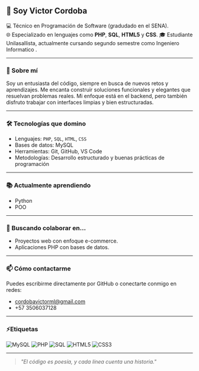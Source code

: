 ## 👋 Soy Victor Cordoba

💻 Técnico en Programación de Software (gradudado en el SENA).  
🌐 Especializado en lenguajes como **PHP**, **SQL**, **HTML5** y **CSS**.
🎓 Estudiante Unilasallista, actualmente cursando segundo semestre como Ingeniero Informatico .  

---

### 🚀 Sobre mí

Soy un entusiasta del código, siempre en busca de nuevos retos y aprendizajes. Me encanta construir soluciones funcionales y elegantes que resuelvan problemas reales. Mi enfoque está en el backend, pero también disfruto trabajar con interfaces limpias y bien estructuradas.

---

### 🛠️ Tecnologías que domino

- Lenguajes: `PHP`, `SQL`, `HTML`, `CSS`
- Bases de datos: MySQL
- Herramientas: Git, GitHub, VS Code
- Metodologías: Desarrollo estructurado y buenas prácticas de programación

---

### 📚 Actualmente aprendiendo

- Python
- POO

---

### 🤝 Buscando colaborar en...

- Proyectos web con enfoque e-commerce.
- Aplicaciones PHP con bases de datos.

---

### 📫 Cómo contactarme

Puedes escribirme directamente por GitHub o conectarte conmigo en redes:
- cordobavictorml@gmail.com
- +57 3506037128

---

### ⚡Etiquetas

![MySQL](https://img.shields.io/badge/MySQL-8.0-4479A1?style=for-the-badge&logo=mysql&logoColor=white)
![PHP](https://img.shields.io/badge/PHP-7.4-777BB4?style=for-the-badge&logo=php&logoColor=white)
![SQL](https://img.shields.io/badge/SQL-Structured%20Query%20Language-003B57?style=for-the-badge&logo=mysql&logoColor=white)
![HTML5](https://img.shields.io/badge/HTML5-5-E34F26?style=for-the-badge&logo=html5&logoColor=white)
![CSS3](https://img.shields.io/badge/CSS3-3-1572B6?style=for-the-badge&logo=css3&logoColor=white)

---

> _"El código es poesía, y cada línea cuenta una historia."_  
